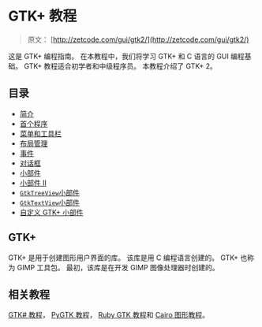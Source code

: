 # GTK+ 教程

> 原文： [http://zetcode.com/gui/gtk2/](http://zetcode.com/gui/gtk2/)

这是 GTK+ 编程指南。 在本教程中，我们将学习 GTK+ 和 C 语言的 GUI 编程基础。 GTK+ 教程适合初学者和中级程序员。 本教程介绍了 GTK+  2。

## 目录

*   [简介](introduction/)
*   [首个程序](firstprograms/)
*   [菜单和工具栏](menusandtoolbars/)
*   [布局管理](gtklayoutmanagement/)
*   [事件](gtkevents/)
*   [对话框](gtkdialogs/)
*   [小部件](gtkwidgets/)
*   [小部件 II](gtkwidgetsII/)
*   [`GtkTreeView`小部件](gtktreeview/)
*   [`GtkTextView`小部件](gtktextview/)
*   [自定义 GTK+ 小部件](customwidget/)

## GTK+ 

GTK+ 是用于创建图形用户界面的库。 该库是用 C 编程语言创建的。 GTK+ 也称为 GIMP 工具包。 最初，该库是在开发 GIMP 图像处理器时创建的。

## 相关教程

[GTK# 教程](/gui/gtksharp/)， [PyGTK 教程](/gui/pygtk/)， [Ruby GTK 教程](/gui/rubygtk/)和 [Cairo 图形教程](/gfx/cairo/)。